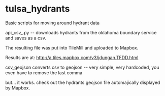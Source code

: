 tulsa_hydrants
==============

Basic scripts for moving around hydrant data

api_csv_.py  -- downloads hydrants from the oklahoma boundary service and saves as a csv.

The resulting file was put into TileMill and uploaded to Mapbox. 

Results are at: http://a.tiles.mapbox.com/v3/jdungan.TFDD.html

csv_geojson converts csv to geojson -- very simple, very hardcoded, you even have to remove the last comma

but... it works.  check out the hydrants.geojson file automajically displayed by Mapbox.

